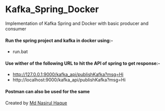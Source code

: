# Kafka_Spring_Docker
Implementation of Kafka Spring and Docker with basic producer and consumer

#### Run the spring project and kafka in docker using:-  
* run.bat

#### Use wither of the following URL to hit the API of spring to get response:-
* http://127.0.0.1:9000/kafka_api/publishKafka?msg=Hi
* http://localhost:9000/kafka_api/publishKafka?msg=Hi

#### Postman can also be used for the same

Created by [Md Nasirul Haque](https://lurisan.web.app)
